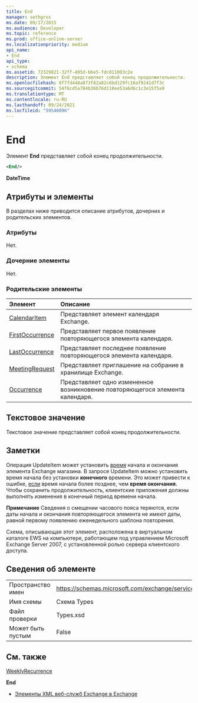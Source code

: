 ```yaml
---
title: End
manager: sethgros
ms.date: 09/17/2015
ms.audience: Developer
ms.topic: reference
ms.prod: office-online-server
ms.localizationpriority: medium
api_name:
- End
api_type:
- schema
ms.assetid: 72329821-32ff-495d-b6e5-fdc011003c2e
description: Элемент End представляет собой конец продолжительности.
ms.openlocfilehash: 8f7fd448a873f82a82c6bd129fc16af9241d7f3c
ms.sourcegitcommit: 54f6cd5a704b36b76d110ee53a6d6c1c3e15f5a9
ms.translationtype: MT
ms.contentlocale: ru-RU
ms.lasthandoff: 09/24/2021
ms.locfileid: "59540096"
---
```

# <a name="end"></a>End

Элемент **End** представляет собой конец продолжительности. 
  
```xml
<End/>
```

 **DateTime**
## <a name="attributes-and-elements"></a>Атрибуты и элементы

В разделах ниже приводится описание атрибутов, дочерних и родительских элементов.
  
### <a name="attributes"></a>Атрибуты

Нет.
  
### <a name="child-elements"></a>Дочерние элементы

Нет.
  
### <a name="parent-elements"></a>Родительские элементы

|**Элемент**|**Описание**|
|:-----|:-----|
|[CalendarItem](calendaritem.md) <br/> |Представляет элемент календаря Exchange.  <br/> |
|[FirstOccurrence](firstoccurrence.md) <br/> |Представляет первое появление повторяющегося элемента календаря.  <br/> |
|[LastOccurrence](lastoccurrence.md) <br/> |Представляет последнее появление повторяющегося элемента календаря.  <br/> |
|[MeetingRequest](meetingrequest.md) <br/> |Представляет приглашение на собрание в хранилище Exchange.  <br/> |
|[Occurrence](occurrence.md) <br/> |Представляет одно измененное возникновение повторяющегося элемента календаря.  <br/> |
   
## <a name="text-value"></a>Текстовое значение

Текстовое значение представляет собой конец продолжительности.
  
## <a name="remarks"></a>Заметки

Операция UpdateItem может установить  [время](start.md) начала и окончания элемента Exchange магазина. В запросе UpdateItem можно [](start.md) установить время начала без установки **конечного** времени. Это может привести к ошибке, [если](start.md) время начала более позднее, чем **время окончания.** Чтобы сохранить продолжительность, клиентские приложения  должны выполнять [](start.md) изменения в конечный период времени начала. 
  
 **Примечание** Сведения о смещении часового  пояса теряются, если даты начала и окончания повторяющегося элемента не имеют даты, равной первому появлению еженедельного шаблона повторения. [](start.md) 
  
Схема, описывающая этот элемент, расположена в виртуальном каталоге EWS на компьютере, работающем под управлением Microsoft Exchange Server 2007, с установленной ролью сервера клиентского доступа.
  
## <a name="element-information"></a>Сведения об элементе

|||
|:-----|:-----|
|Пространство имен  <br/> |https://schemas.microsoft.com/exchange/services/2006/types  <br/> |
|Имя схемы  <br/> |Схема Types  <br/> |
|Файл проверки  <br/> |Types.xsd  <br/> |
|Может быть пустым  <br/> |False  <br/> |
   
## <a name="see-also"></a>См. также



[WeeklyRecurrence](weeklyrecurrence.md)
  
 **End**


- [Элементы XML веб-служб Exchange в Exchange](ews-xml-elements-in-exchange.md)

